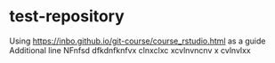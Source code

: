 # test-repository
Using https://inbo.github.io/git-course/course_rstudio.html as a guide
Additional line
NFnfsd
dfkdnfknfvx
clnxclxc
xcvlnvncnv x
cvlnvlxx